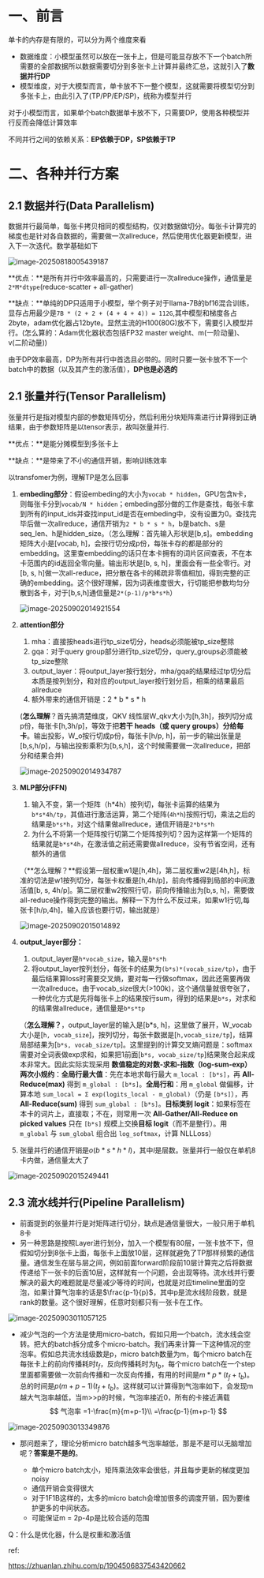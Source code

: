 # 一、前言

单卡的内存是有限的，可以分为两个维度来看

* 数据维度：小模型虽然可以放在一张卡上，但是可能显存放不下一个batch所需要的全部数据所以数据需要切分到多张卡上计算并最终汇总，这就引入了**数据并行DP**
* 模型维度，对于大模型而言，单卡放不下一整个模型，这就需要将模型切分到多张卡上，由此引入了(TP/PP/EP/SP)，统称为模型并行

对于小模型而言，如果单个batch数据单卡放不下，只需要DP，使用各种模型并行反而会降低计算效率

不同并行之间的依赖关系：**EP依赖于DP，SP依赖于TP**  



# 二、各种并行方案

## 2.1 数据并行(Data Parallelism)

数据并行最简单，每张卡拷贝相同的模型结构，仅对数据做切分。每张卡计算完的梯度也是针对各自数据的，需要做一次allreduce，然后使用优化器更新模型，进入下一次迭代。数学基础如下

![image-20250818005439187](C:\Users\Qufanhua\AppData\Roaming\Typora\typora-user-images\image-20250818005439187.png)

**优点：**是所有并行中效率最高的，只需要进行一次allreduce操作，通信量是`2*M*dtype`(reduce-scatter + all-gather)

**缺点：**单纯的DP只适用于小模型，举个例子对于llama-7B的bf16混合训练，显存占用最少是`7B * (2 + 2 + (4 + 4 + 4)) = 112G`,其中模型和梯度各占2byte，adam优化器占12byte。显然主流的H100(80G)放不下，需要引入模型并行。(怎么算的：Adam优化器状态包括FP32 master weight、m(一阶动量)、v(二阶动量))

由于DP效率最高，DP为所有并行中首选且必带的。同时只要一张卡放不下一个batch中的数据（以及其产生的激活值），**DP也是必选的**

## 2.1  张量并行(Tensor Parallelism)

张量并行是指对模型内部的参数矩阵切分，然后利用分块矩阵乘进行计算得到正确结果，由于参数矩阵是以tensor表示，故叫张量并行.

**优点：**是能分摊模型到多张卡上

**缺点：**是带来了不小的通信开销，影响训练效率

以transfomer为例，理解TP是怎么回事

1. **embeding部分**：假设embeding的大小为`vocab * hidden`，GPU包含`N`卡，则每张卡分到`vocab/N * hidden`；embeding部分做的工作是查找，每张卡拿到所有的input_ids并查找input_id是否在embeding中，没有设置为0。查找完毕后做一次allreduce，通信开销为`2 * b * s * h`，b是batch、s是seq_len、h是hidden_size。（怎么理解：首先输入形状是[b,s]。embedding矩阵大小是[vocab, h]，会按行切分成p份，每张卡存的都是部分的embedding。这里查embedding的话只在本卡拥有的词片区间查表，不在本卡范围内的id返回全零向量。输出形状是[b, s, h]，里面会有一些全零行。对[b, s, h]做一次all-reduce，把分散在各卡的稀疏非零值相加，得到完整的正确的embedding。这个很好理解，因为词表维度很大，行切能把参数均匀分散到各卡，对于[b,s,h]通信量是`2*(p-1)/p*b*s*h`）

   ![image-20250902014921554](C:\Users\Qufanhua\AppData\Roaming\Typora\typora-user-images\image-20250902014921554.png)

2. **attention部分**

   1. mha：直接按heads进行tp_size切分，heads必须能被tp_size整除
   2. gqa：对于query group部分进行tp_size切分，query_groups必须能被tp_size整除
   3. output_layer：将output_layer按行划分，mha/gqa的结果经过tp切分后本质是按列划分，和对应的output_layer按行划分后，相乘的结果最后allreduce
   4. 额外带来的通信开销是：2 * b * s * h

   (**怎么理解**？首先搞清楚维度，QKV 线性层W_qkv大小为[h,3h]，按列切分成p份，每张卡[h,3h/p]，等效于把**若干 heads（或 query groups）分给每卡**。输出投影，W_o按行切成p份，每张卡[h/p, h]，前一步的输出张量是[b,s,h/p]，与输出投影乘积为[b,s,h]，这个时候需要做一次allreduce，把部分和结果合并)

   ![image-20250902014934787](C:\Users\Qufanhua\AppData\Roaming\Typora\typora-user-images\image-20250902014934787.png)

3. **MLP部分(FFN)**

   1. 输入不变，第一个矩阵（h*4h）按列切，每张卡运算的结果为`b*s*4h/tp`，其值进行激活运算，第二个矩阵(`4h*h`)按照行切，乘法之后的结果是`b*s*h`，对这个结果做allreduce，通信开销是`2*b*s*h`
   1. 为什么不将第一个矩阵按行切第二个矩阵按列切？因为这样第一个矩阵的结果就是`b*s*4h`，在激活值之前还需要做allreduce，没有节省空间，还有额外的通信

   （**怎么理解？**假设第一层权重w1是[h,4h]，第二层权重w2是[4h,h]，标准的切法是w1按列切分，每张卡权重是[h,4h/p]，前向传播得到局部的中间激活值[b, s, 4h/p]。第二层权重w2按照行切，前向传播输出为[b,s, h]，需要做all-reduce操作得到完整的输出。解释一下为什么不反过来，如果w1行切,每张卡[h/p,4h]，输入应该也要行切，输出就是）

   ![image-20250902015014892](C:\Users\Qufanhua\AppData\Roaming\Typora\typora-user-images\image-20250902015014892.png)

4. **output_layer部分：**

   1. output_layer是`h*vocab_size`，输入是`b*s*h`
   2. 将output_layer按列划分，每张卡的结果为`(b*s)*(vocab_size/tp)`，由于最后结果算loss时需要交叉熵，要对每一行做softmax，因此还需要再做一次allreduce。由于vocab_size很大(>100k)，这个通信量就很夸张了，一种优化方式是先将每张卡上的结果按行sum，得到的结果是`b*s`，对求和的结果做allreduce，通信量是`b*s*tp`

   （**怎么理解？**，output_layer层的输入是[b*s, h]，这里做了展开，W_vocab 大小是[`h, vocab_size`]，按列切分，每张卡数据是[`h,vocab_size/tp`]，结算局部结果为[`b*s, vocab_size/tp`]。这里提到的计算交叉熵问题是：softmax需要对全词表做exp求和，如果把1前面[`b*s, vocab_size/tp`]结果聚合起来成本非常大。因此实际实现采用 **数值稳定的对数-求和-指数（log-sum-exp）两次小规约**：**全局行最大值**：先在本地求每行最大 `m_local : [b*s]`，再 **All-Reduce(max)** 得到 `m_global : [b*s]`。**全局行和**：用 `m_global` 做偏移，计算本地 `sum_local = Σ exp(logits_local - m_global)`（仍是 `[b*s]`），再 **All-Reduce(sum)** 得到 `sum_global : [b*s]`。**目标类别 logit**：如果标签在本卡的词片上，直接取；不在，则常用一次 **All-Gather/All-Reduce on picked values** 只在 `[b*s]` 规模上交换**目标 logit**（而不是整行）。用 `m_global` 与 `sum_global` 组合出 `log_softmax`，计算 NLLLoss）

5. 张量并行的通信开销是$o(b*s*h*l)$，其中$l$是层数。张量并行一般仅在单机8卡内做，通信量太大了

![image-20250902015249441](C:\Users\Qufanhua\AppData\Roaming\Typora\typora-user-images\image-20250902015249441.png)

## 2.3 流水线并行(Pipeline Parallelism)

* 前面提到的张量并行是对矩阵进行切分，缺点是通信量很大，一般只用于单机8卡
* 另一种思路是按照Layer进行划分，加入一个模型有80层，一张卡放不下，但假如切分到8张卡上面，每张卡上面放10层，这样就避免了TP那样频繁的通信量。通信发生在层与层之间，例如前面forward阶段前10层计算完之后将数据传递给下一张卡的后面10层，这样就有一个问题，会出现等待。流水线并行要解决的最大的难题就是尽量减少等待的时间，也就是对应timeline里面的空泡，如果计算气泡率的话是$\frac{p-1}{p}$，其中p是流水线阶段数，就是rank的数量。这个很好理解，任意时刻都只有一张卡在工作。

![image-20250903011057125](C:\Users\Qufanhua\AppData\Roaming\Typora\typora-user-images\image-20250903011057125.png)

* 减少气泡的一个方法是使用micro-batch，假如只用一个batch，流水线会空转。把大的batch拆分成多个micro-batch。我们再来计算一下这种情况的空泡率。假如总共流水线级数是p，micro batch数量为m，每个micro batch在每张卡上的前向传播耗时$t_{f}$，反向传播耗时为$t_{b}$，每个micro batch在一个step里面都需要做一次前向传播和一次反向传播，有用的时间是$m*p*(t_f+t_b)$。总的时间是$p(m+p-1)(t_f+t_b)$。这样就可以计算得到气泡率如下，会发现m越大气泡率越低，当m>>p的时候，气泡率接近0，所有的卡接近满载
  $$
  气泡率 =1-\frac{m}{m+p-1}\\
  =\frac{p-1}{m+p-1}
  $$
  

![image-20250903013349876](C:\Users\Qufanhua\AppData\Roaming\Typora\typora-user-images\image-20250903013349876.png)

* 那问题来了，理论分析micro batch越多气泡率越低，那是不是可以无脑增加呢？**答案是不是的**。

  * 单个micro batch太小，矩阵乘法效率会很低，并且每步更新的梯度更加noisy
  * 通信开销会变得很大
  * 对于1F1B这样的，太多的micro batch会增加很多的调度开销，因为要维护更多的中间状态。
  * 可能保证m = 2p-4p是比较合适的范围

  











Q：什么是优化器，什么是权重和激活值



ref: 

https://zhuanlan.zhihu.com/p/1904506837543420662